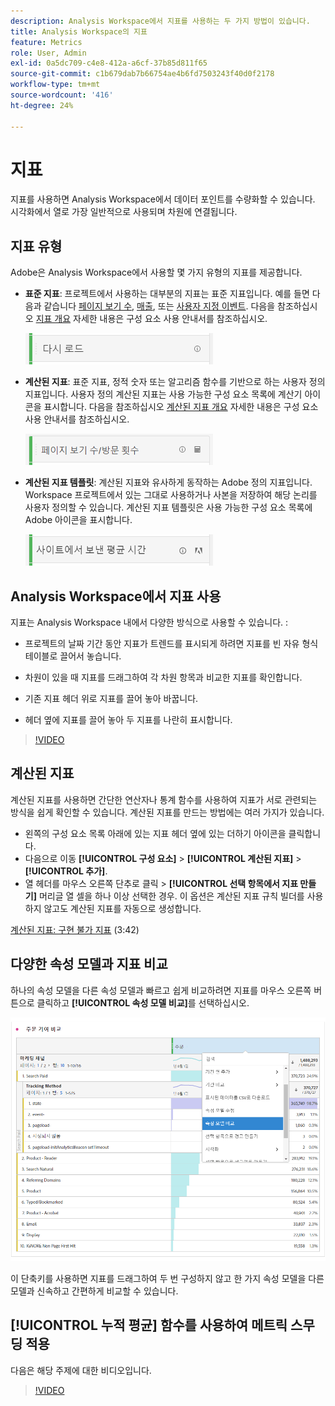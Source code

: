 ```yaml
---
description: Analysis Workspace에서 지표를 사용하는 두 가지 방법이 있습니다.
title: Analysis Workspace의 지표
feature: Metrics
role: User, Admin
exl-id: 0a5dc709-c4e8-412a-a6cf-37b85d811f65
source-git-commit: c1b679dab7b66754ae4b6fd7503243f40d0f2178
workflow-type: tm+mt
source-wordcount: '416'
ht-degree: 24%

---
```


# 지표

지표를 사용하면 Analysis Workspace에서 데이터 포인트를 수량화할 수 있습니다. 시각화에서 열로 가장 일반적으로 사용되며 차원에 연결됩니다.

## 지표 유형

Adobe은 Analysis Workspace에서 사용할 몇 가지 유형의 지표를 제공합니다.

* **표준 지표**: 프로젝트에서 사용하는 대부분의 지표는 표준 지표입니다. 예를 들면 다음과 같습니다 [페이지 보기 수](/help/components/metrics/page-views.md), [매출](/help/components/metrics/revenue.md), 또는 [사용자 지정 이벤트](/help/components/metrics/custom-events.md). 다음을 참조하십시오 [지표 개요](/help/components/metrics/overview.md) 자세한 내용은 구성 요소 사용 안내서를 참조하십시오.

   ![표준 지표](assets/standard-metric.png)

* **계산된 지표**: 표준 지표, 정적 숫자 또는 알고리즘 함수를 기반으로 하는 사용자 정의 지표입니다. 사용자 정의 계산된 지표는 사용 가능한 구성 요소 목록에 계산기 아이콘을 표시합니다. 다음을 참조하십시오 [계산된 지표 개요](/help/components/c-calcmetrics/cm-overview.md) 자세한 내용은 구성 요소 사용 안내서를 참조하십시오.

   ![계산된 지표](assets/calculated-metric.png)

* **계산된 지표 템플릿**: 계산된 지표와 유사하게 동작하는 Adobe 정의 지표입니다. Workspace 프로젝트에서 있는 그대로 사용하거나 사본을 저장하여 해당 논리를 사용자 정의할 수 있습니다. 계산된 지표 템플릿은 사용 가능한 구성 요소 목록에 Adobe 아이콘을 표시합니다.

   ![계산된 지표 템플릿](assets/calculated-metric-template.png)

## Analysis Workspace에서 지표 사용

지표는 Analysis Workspace 내에서 다양한 방식으로 사용할 수 있습니다. :

* 프로젝트의 날짜 기간 동안 지표가 트렌드를 표시되게 하려면 지표를 빈 자유 형식 테이블로 끌어서 놓습니다.

* 차원이 있을 때 지표를 드래그하여 각 차원 항목과 비교한 지표를 확인합니다.

* 기존 지표 헤더 위로 지표를 끌어 놓아 바꿉니다.

* 헤더 옆에 지표를 끌어 놓아 두 지표를 나란히 표시합니다.

>[!VIDEO](https://video.tv.adobe.com/v/40817/?quality=12)

## 계산된 지표

계산된 지표를 사용하면 간단한 연산자나 통계 함수를 사용하여 지표가 서로 관련되는 방식을 쉽게 확인할 수 있습니다. 계산된 지표를 만드는 방법에는 여러 가지가 있습니다.

* 왼쪽의 구성 요소 목록 아래에 있는 지표 헤더 옆에 있는 더하기 아이콘을 클릭합니다.
* 다음으로 이동 **[!UICONTROL 구성 요소]** > **[!UICONTROL 계산된 지표]** > **[!UICONTROL 추가]**.
* 열 헤더를 마우스 오른쪽 단추로 클릭 > **[!UICONTROL 선택 항목에서 지표 만들기]** 머리글 열 셀을 하나 이상 선택한 경우. 이 옵션은 계산된 지표 규칙 빌더를 사용하지 않고도 계산된 지표를 자동으로 생성합니다.

[계산된 지표: 구현 불가 지표](https://experienceleague.adobe.com/docs/analytics-learn/tutorials/components/calculated-metrics/calculated-metrics-implementationless-metrics.html?lang=ko-KR)  (3:42)

## 다양한 속성 모델과 지표 비교

하나의 속성 모델을 다른 속성 모델과 빠르고 쉽게 비교하려면 지표를 마우스 오른쪽 버튼으로 클릭하고 **[!UICONTROL 속성 모델 비교]**&#x200B;를 선택하십시오.

![속성 비교](assets/compare-attribution.png)

이 단축키를 사용하면 지표를 드래그하여 두 번 구성하지 않고 한 가지 속성 모델을 다른 모델과 신속하고 간편하게 비교할 수 있습니다.

## [!UICONTROL 누적 평균] 함수를 사용하여 메트릭 스무딩 적용

다음은 해당 주제에 대한 비디오입니다.

>[!VIDEO](https://video.tv.adobe.com/v/27068/?quality=12)
